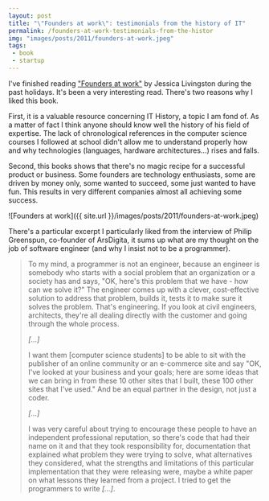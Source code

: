 ```yaml
---
layout: post
title: "\"Founders at work\": testimonials from the history of IT"
permalink: /founders-at-work-testimonials-from-the-histor
img: "images/posts/2011/founders-at-work.jpeg"
tags:
 - book
 - startup
---
```


I've finished reading ["Founders at work"](http://www.foundersatwork.com/) by Jessica Livingston during the past holidays. It's been a very interesting read. There's two reasons why I liked this book.

First, it is a valuable resource concerning IT History, a topic I am fond of. As a matter of fact I think anyone should know well the history of his field of expertise. The lack of chronological references in the computer science courses I followed at school didn't allow me to understand properly how and why technologies (languages, hardware architectures...) rises and falls. 

Second, this books shows that there's no magic recipe for a successful product or business. Some founders are technology enthusiasts, some are driven by money only, some wanted to succeed, some just wanted to have fun. This results in very different companies almost all achieving some success.

![Founders at work]({{ site.url }}/images/posts/2011/founders-at-work.jpeg)

There's a particular excerpt I particularly liked from the interview of Philip Greenspun, co-founder of ArsDigita, it sums up what are my thought on the job of software engineer (and why I insist not to be a programmer).

> To my mind, a programmer is not an engineer, because an engineer is somebody who starts with a social problem that an organization or a society has and says, "OK, here's this problem that we have - how can we solve it?" The engineer comes up with a clever, cost-effective solution to address that problem, builds it, tests it to make sure it solves the problem. That's engineering. If you look at civil engineers, architects, they're all dealing directly with the customer and going through the whole process. 
> 
> *\[...\]*
> 
> I want them \[computer science students\] to be able to sit with the publisher of an online community or an e-commerce site and say "OK, I've looked at your business and your goals; here are some ideas that we can bring in from these 10 other sites that I built, these 100 other sites that I've used." And be an equal partner in the design, not just a coder.
> 
> *\[...\]*
> 
> I was very careful about trying to encourage these people to have an independent professional reputation, so there's code that had their name on it and that they took responsibility for, documentation that explained what problem they were trying to solve, what alternatives they considered, what the strengths and limitations of this particular implementation that they were releasing were, maybe a white paper on what lessons they learned from a project. I tried to get the programmers to write *\[...\]*.
